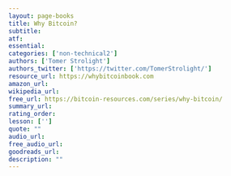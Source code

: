```yaml
---
layout: page-books
title: Why Bitcoin?
subtitle: 
atf: 
essential: 
categories: ['non-technical2']
authors: ['Tomer Strolight']
authors_twitter: ['https://twitter.com/TomerStrolight/']
resource_url: https://whybitcoinbook.com
amazon_url: 
wikipedia_url: 
free_url: https://bitcoin-resources.com/series/why-bitcoin/
summary_url: 
rating_order: 
lesson: ['']
quote: ""
audio_url: 
free_audio_url: 
goodreads_url: 
description: ""
---
```

